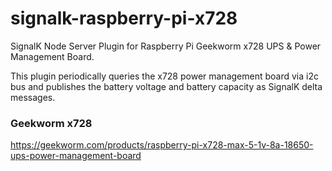 # signalk-raspberry-pi-x728  
SignalK Node Server Plugin for Raspberry Pi Geekworm x728 UPS & Power Management Board.  

This plugin periodically queries the x728 power management board via i2c bus and publishes the battery voltage and battery capacity as SignalK delta messages.

### Geekworm x728
https://geekworm.com/products/raspberry-pi-x728-max-5-1v-8a-18650-ups-power-management-board  



